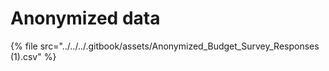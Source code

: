 # Anonymized data

{% file src="../../../.gitbook/assets/Anonymized_Budget_Survey_Responses (1).csv" %}
